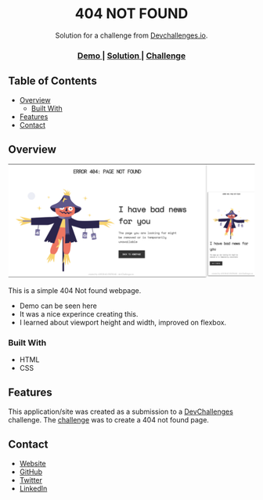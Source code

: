 <!-- Please update value in the {}  -->

<h1 align="center">404 NOT FOUND</h1>

<div align="center">
   Solution for a challenge from  <a href="http://devchallenges.io" target="_blank">Devchallenges.io</a>.
</div>

<div align="center">
  <h3>
    <a href="https://anurag-pathak.github.io/404-not-found/">
      Demo
    </a>
    <span> | </span>
    <a href="https://github.com/ANURAG-PATHAK/404-not-found">
      Solution
    </a>
    <span> | </span>
    <a href="https://legacy.devchallenges.io/challenges/wBunSb7FPrIepJZAg0sY">
      Challenge
    </a>
  </h3>
</div>

<!-- TABLE OF CONTENTS -->

## Table of Contents

- [Overview](#overview)
  - [Built With](#built-with)
- [Features](#features)
- [Contact](#contact)

<!-- OVERVIEW -->

## Overview

![screenshot](assets/images/Screenshot.png)

This is a simple 404 Not found webpage.

- Demo can be seen here 
- It was a nice experince creating this.
- I learned about viewport height and width, improved on flexbox.

### Built With

<!-- This section should list any major frameworks that you built your project using. Here are a few examples.-->

- HTML
- CSS

## Features

<!-- List the features of your application or follow the template. Don't share the figma file here :) -->

This application/site was created as a submission to a [DevChallenges](https://devchallenges.io/challenges) challenge. The [challenge](https://legacy.devchallenges.io/challenges/wBunSb7FPrIepJZAg0sY) was to create a 404 not found page.

## Contact

- [Website](https://anurag-pathak.github.io/Portfolio/)
- [GitHub](https://ANURAG-PATHAK)
- [Twitter](https://twitter.com/_Anurag__Pathak)
- [LinkedIn](https://www.linkedin.com/in/anuragpathak0/)
